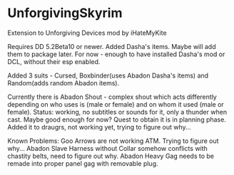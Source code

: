 # UnforgivingSkyrim
Extension to Unforgiving Devices mod by iHateMyKite

Requires DD 5.2Beta10 or newer.
Added Dasha's items. Maybe will add them to package later. 
For now - enough to have installed Dasha's mod or DCL, without their esp enabled.

Added 3 suits - Cursed, Boxbinder(uses Abadon Dasha's items) and Random(adds random Abadon items).

Currently there is Abadon Shout - complex shout which acts differently depending on who uses is (male or female) and on whom it used (male or female).
Status: working, no subtitles or sounds for it, only a thunder when cast. Maybe good enough for now?
Quest to obtain it is in planning phase.
Added it to draugrs, not working yet, trying to figure out why...

Known Problems:
Goo Arrows are not working ATM. Trying to figure out why...
Abadon Slave Harness without Collar somehow conflicts with chastity belts, need to figure out why.
Abadon Heavy Gag needs to be remade into proper panel gag with removable plug.
